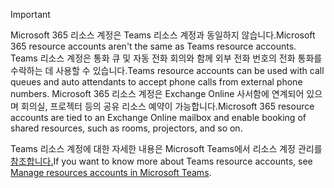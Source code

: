 > [!IMPORTANT]
> <span data-ttu-id="ebdbf-101">Microsoft 365 리소스 계정은 Teams 리소스 계정과 동일하지 않습니다.</span><span class="sxs-lookup"><span data-stu-id="ebdbf-101">Microsoft 365 resource accounts aren't the same as Teams resource accounts.</span></span> <span data-ttu-id="ebdbf-102">Teams 리소스 계정은 통화 큐 및 자동 전화 회의와 함께 외부 전화 번호의 전화 통화를 수락하는 데 사용할 수 있습니다.</span><span class="sxs-lookup"><span data-stu-id="ebdbf-102">Teams resource accounts can be used with call queues and auto attendants to accept phone calls from external phone numbers.</span></span> <span data-ttu-id="ebdbf-103">Microsoft 365 리소스 계정은 Exchange Online 사서함에 연계되어 있으며 회의실, 프로젝터 등의 공유 리소스 예약이 가능합니다.</span><span class="sxs-lookup"><span data-stu-id="ebdbf-103">Microsoft 365 resource accounts are tied to an Exchange Online mailbox and enable booking of shared resources, such as rooms, projectors, and so on.</span></span>
>
> <span data-ttu-id="ebdbf-104">Teams 리소스 계정에 대한 자세한 내용은 Microsoft Teams에서 리소스 계정 관리를 [참조합니다.](../manage-resource-accounts.md)</span><span class="sxs-lookup"><span data-stu-id="ebdbf-104">If you want to know more about Teams resource accounts, see [Manage resources accounts in Microsoft Teams](../manage-resource-accounts.md).</span></span>
